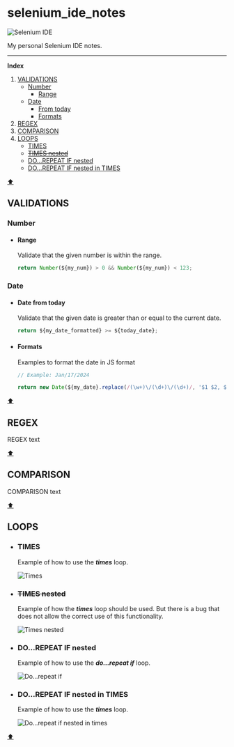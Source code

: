 # selenium_ide_notes

![Selenium IDE](https://www.selenium.dev/selenium-ide/img/selenium-ide64.png)

My personal Selenium IDE notes.

---



<!--- ####### INDEX ####### --->
**Index**
1. [VALIDATIONS](#validations)
    - [Number](#number)
        - [Range](#range)
    - [Date](#date)
        - [From today](#date-from-today)
        - [Formats](#formats)
2. [REGEX](#regex)
3. [COMPARISON](#comparison)
4. [LOOPS](#loops)
    - [TIMES](#times)
    - [~~TIMES nested~~](#times-nested)
    - [DO...REPEAT IF nested](#dorepeat-if-nested)
    - [DO...REPEAT IF nested in TIMES](#dorepeat-if-nested-in-times)



[⬆](#)
<!--- ####### START - VALIDATIONS ####### --->
## VALIDATIONS 

### Number 

-  #### Range
    Validate that the given number is within the range.

    ```js
    return Number(${my_num}) > 0 && Number(${my_num}) < 123;
    ```

### Date
- #### Date from today
    Validate that the given date is greater than or equal to the current date.

    ```js
    return ${my_date_formatted} >= ${today_date};
    ```

- #### Formats
    Examples to format the date in JS format

    ```js
    // Example: Jan/17/2024

    return new Date(${my_date}.replace(/(\w+)\/(\d+)\/(\d+)/, '$1 $2, $3'));
    ```

<!--- ####### END - VALIDATIONS ####### --->

[⬆](#)

<!--- ####### START - REGEX ####### --->
## REGEX 

REGEX text


<!--- ####### END - REGEX ####### --->

[⬆](#)

<!--- ####### START - COMPARISON ####### --->
## COMPARISON 

COMPARISON text

<!--- ####### END - COMPARISON ####### --->

[⬆](#)

<!--- ####### START - LOOPS ####### --->
## LOOPS 

<!--- --->
- ### TIMES
    
    Example of how to use the ***times*** loop.
    <!-- //TODO: Add image with example -->
    ![Times](resources/loops/times.pngg)

<!--- --->
- ### ~~TIMES nested~~
    
    Example of how the ***times*** loop should be used. But there is a bug that does not allow the correct use of this functionality.

    <!-- //TODO: Add image with example -->
    ![Times nested](resources/loops/times_nested.png)

<!--- --->
- ### DO...REPEAT IF nested
    Example of how to use the ***do...repeat if*** loop.

    <!-- //TODO: Add image with example -->
    ![Do...repeat if](resources/loops/do_repeat_if.png)

<!--- --->
- ### DO...REPEAT IF nested in TIMES
    
    Example of how to use the ***times*** loop.
    <!-- //TODO: Add image with example -->
    ![Do...repeat if nested in times](resources/loops/do_repeat_if_nested_in_times.png)

<!--- ####### END - LOOPS ####### --->

[⬆](#)